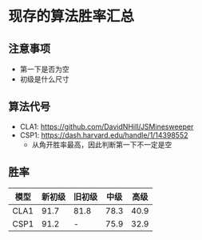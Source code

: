 # 现存的算法胜率汇总

## 注意事项
- 第一下是否为空
- 初级是什么尺寸

## 算法代号
- CLA1: https://github.com/DavidNHill/JSMinesweeper
- CSP1: https://dash.harvard.edu/handle/1/14398552
  - 从角开胜率最高，因此判断第一下不一定是空

## 胜率
|模型|新初级|旧初级|中级|高级|
|---|---|---|---|---|
|CLA1|91.7|81.8|78.3|40.9|
|CSP1|91.2|-|75.9|32.9|
